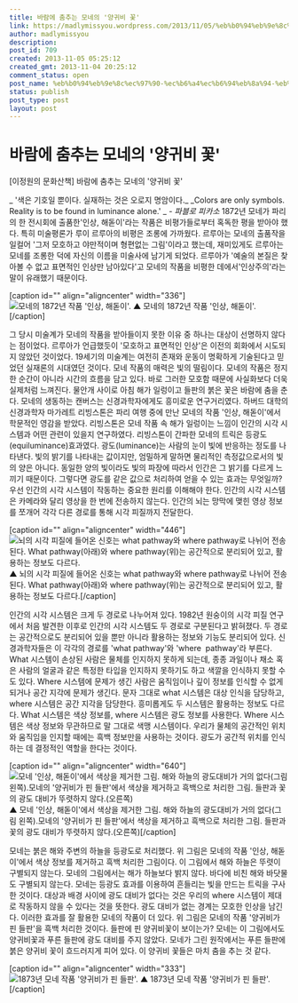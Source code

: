 ```yaml
---
title: 바람에 춤추는 모네의 '양귀비 꽃'
link: https://madlymissyou.wordpress.com/2013/11/05/%eb%b0%94%eb%9e%8c%ec%97%90-%ec%b6%a4%ec%b6%94%eb%8a%94-%eb%aa%a8%eb%84%a4%ec%9d%98-%ec%96%91%ea%b7%80%eb%b9%84-%ea%bd%83/
author: madlymissyou
description: 
post_id: 709
created: 2013-11-05 05:25:12
created_gmt: 2013-11-04 20:25:12
comment_status: open
post_name: %eb%b0%94%eb%9e%8c%ec%97%90-%ec%b6%a4%ec%b6%94%eb%8a%94-%eb%aa%a8%eb%84%a4%ec%9d%98-%ec%96%91%ea%b7%80%eb%b9%84-%ea%bd%83
status: publish
post_type: post
layout: post
---
```


# 바람에 춤추는 모네의 '양귀비 꽃'

[이정원의 문화산책] 바람에 춤추는 모네의 '양귀비 꽃' 

_ '색은 기호일 뿐이다. 실재하는 것은 오로지 명암이다._ _Colors are only symbols. Reality is to be found in luminance alone.' _ _- 파블로 피카소_ 1872년 모네가 파리의 한 전시회에 출품한'인상, 해돋이'라는 작품은 비평가들로부터 혹독한 평을 받아야 했다. 특히 미술평론가 루이 르루아의 비평은 조롱에 가까웠다. 르루아는 모네의 출품작을 일컬어 '그저 모호하고 야만적이며 형편없는 그림'이라고 했는데, 재미있게도 르루아는 모네를 조롱한 덕에 자신의 이름을 미술사에 남기게 되었다. 르루아가 '예술의 본질은 찾아볼 수 없고 표면적인 인상만 남아있다'고 모네의 작품을 비평한 데에서'인상주의'라는 말이 유래했기 때문이다. 

[caption id="" align="aligncenter" width="336"]![모네의 1872년 작품 '인상, 해돋이'. ](http://www.hellodd.com/data/photos/20131145/art_1383616458.jpg) ▲ 모네의 1872년 작품 '인상, 해돋이'.[/caption] 

그 당시 미술계가 모네의 작품을 받아들이지 못한 이유 중 하나는 대상이 선명하지 않다는 점이었다. 르루아가 언급했듯이 '모호하고 표면적인 인상'은 이전의 회화에서 시도되지 않았던 것이었다. 19세기의 미술계는 여전히 존재와 운동이 명확하게 기술된다고 믿었던 실재론의 시대였던 것이다. 모네 작품의 매력은 빛의 떨림이다. 모네의 작품은 정지한 순간이 아니라 시간의 흐름을 담고 있다. 바로 그러한 모호함 때문에 사실화보다 더욱 실제처럼 느껴진다. 물안개 사이로 아침 해가 일렁이고 들판의 붉은 꽃은 바람에 춤을 춘다. 모네의 생동하는 캔버스는 신경과학자에게도 흥미로운 연구거리였다. 하버드 대학의 신경과학자 마가레트 리빙스톤은 파리 여행 중에 만난 모네의 작품 '인상, 해돋이'에서 학문적인 영감을 받았다. 리빙스톤은 모네 작품 속 해가 일렁이는 느낌이 인간의 시각 시스템과 어떤 관련이 있을지 연구하였다. 리빙스톤이 간파한 모네의 트릭은 등광도(equiluminance)효과였다. 광도(luminance)는 사람의 눈이 빛에 반응하는 정도를 나타낸다. 빛의 밝기를 나타내는 값이지만, 엄밀하게 말하면 물리적인 측정값으로서의 빛의 양은 아니다. 동일한 양의 빛이라도 빛의 파장에 따라서 인간은 그 밝기를 다르게 느끼기 때문이다. 그렇다면 광도를 같은 값으로 처리하여 얻을 수 있는 효과는 무엇일까? 우선 인간의 시각 시스템이 작동하는 중요한 원리를 이해해야 한다. 인간의 시각 시스템은 카메라와 달리 영상을 한 번에 전송하지 않는다. 인간의 뇌는 망막에 맺힌 영상 정보를 쪼개어 각각 다른 경로를 통해 시각 피질까지 전달한다. 

[caption id="" align="aligncenter" width="446"]![뇌의 시각 피질에 들어온 신호는 what pathway와 where pathway로 나뉘어 전송된다. What pathway\(아래\)와 where pathway\(위\)는 공간적으로 분리되어 있고, 활용하는 정보도 다르다. ](http://www.hellodd.com/data/photos/20131145/art_1383616479.jpg) ▲ 뇌의 시각 피질에 들어온 신호는 what pathway와 where pathway로 나뉘어 전송된다. What pathway(아래)와 where pathway(위)는 공간적으로 분리되어 있고, 활용하는 정보도 다르다.[/caption] 

인간의 시각 시스템은 크게 두 경로로 나누어져 있다. 1982년 원숭이의 시각 피질 연구에서 처음 발견한 이후로 인간의 시각 시스템도 두 경로로 구분된다고 밝혀졌다. 두 경로는 공간적으로도 분리되어 있을 뿐만 아니라 활용하는 정보와 기능도 분리되어 있다. 신경과학자들은 이 각각의 경로를 'what pathway'와 'where  pathway'라 부른다. What 시스템이 손상된 사람은 물체를 인지하지 못하게 되는데, 종종 과일이나 채소 혹은 사람의 얼굴과 같은 특정한 타입을 인지하지 못하기도 하고 색깔을 인식하지 못할 수도 있다. Where 시스템에 문제가 생긴 사람은 움직임이나 깊이 정보를 인식할 수 없게 되거나 공간 지각에 문제가 생긴다. 문자 그대로 what 시스템은 대상 인식을 담당하고, where 시스템은 공간 지각을 담당한다. 흥미롭게도 두 시스템은 활용하는 정보도 다르다. What 시스템은 색상 정보를, where 시스템은 광도 정보를 사용한다. Where 시스템은 색상 정보와 무관하므로 말 그대로 색맹 시스템이다. 우리가 물체의 공간적인 위치와 움직임을 인지할 때에는 흑백 정보만을 사용하는 것이다. 광도가 공간적 위치를 인식하는 데 결정적인 역할을 한다는 것이다. 

[caption id="" align="aligncenter" width="640"]![모네 '인상, 해돋이'에서 색상을 제거한 그림. 해와 하늘의 광도대비가 거의 없다\(그림 왼쪽\).모네의 '양귀비가 핀 들판'에서 색상을 제거하고 흑백으로 처리한 그림. 들판과 꽃의 광도 대비가 뚜렷하지 않다.\(오른쪽\) ](http://www.hellodd.com/data/photos/20131145/art_1383617114.jpg) ▲ 모네 '인상, 해돋이'에서 색상을 제거한 그림. 해와 하늘의 광도대비가 거의 없다(그림 왼쪽).모네의 '양귀비가 핀 들판'에서 색상을 제거하고 흑백으로 처리한 그림. 들판과 꽃의 광도 대비가 뚜렷하지 않다.(오른쪽)[/caption] 

모네는 붉은 해와 주변의 하늘을 등광도로 처리했다. 위 그림은 모네의 작품 '인상, 해돋이'에서 색상 정보를 제거하고 흑백 처리한 그림이다. 이 그림에서 해와 하늘은 뚜렷이 구별되지 않는다. 모네의 그림에서는 해가 하늘보다 밝지 않다. 바다에 비친 해와 바닷물도 구별되지 않는다. 모네는 등광도 효과를 이용하여 흔들리는 빛을 만드는 트릭을 구사한 것이다. 대상과 배경 사이에 광도 대비가 없다는 것은 우리의 where 시스템이 제대로 작동하지 않을 수 있다는 것을 뜻한다. 광도 대비가 없는 경계는 모호한 인상을 남긴다. 이러한 효과를 잘 활용한 모네의 작품이 더 있다. 위 그림은 모네의 작품 '양귀비가 핀 들판'을 흑백 처리한 것이다. 들판에 핀 양귀비꽃이 보이는가? 모네는 이 그림에서도 양귀비꽃과 푸른 들판에 광도 대비를 주지 않았다. 모네가 그린 원작에서는 푸른 들판에 붉은 양귀비 꽃이 흐드러지게 피어 있다. 이 양귀비 꽃들은 마치 춤을 추는 것 같다. 

[caption id="" align="aligncenter" width="333"]![1873년 모네 작품 '양귀비가 핀 들판'. ](http://www.hellodd.com/data/photos/20131145/art_1383616578.jpg) ▲ 1873년 모네 작품 '양귀비가 핀 들판'.[/caption]